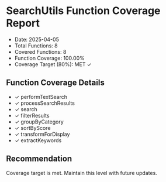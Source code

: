 
# SearchUtils Function Coverage Report

- Date: 2025-04-05
- Total Functions: 8
- Covered Functions: 8
- Function Coverage: 100.00%
- Coverage Target (80%): MET ✓

## Function Coverage Details

- ✓ performTextSearch
- ✓ processSearchResults
- ✓ search
- ✓ filterResults
- ✓ groupByCategory
- ✓ sortByScore
- ✓ transformForDisplay
- ✓ extractKeywords

## Recommendation

Coverage target is met. Maintain this level with future updates.
